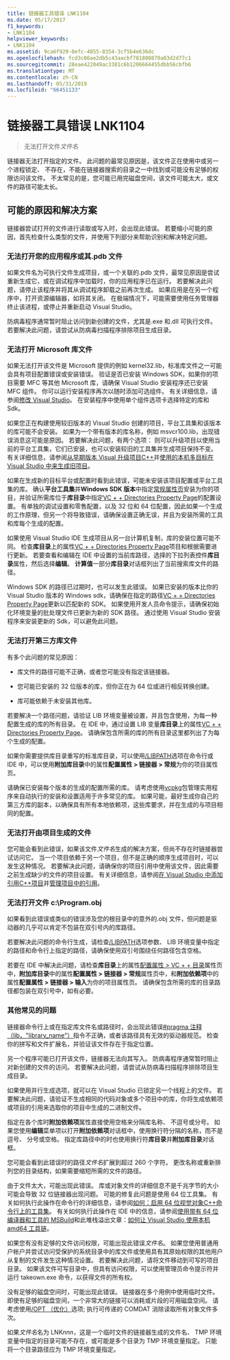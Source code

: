 ```yaml
---
title: 链接器工具错误 LNK1104
ms.date: 05/17/2017
f1_keywords:
- LNK1104
helpviewer_keywords:
- LNK1104
ms.assetid: 9ca6f929-0efc-4055-8354-3cf5b4e636dc
ms.openlocfilehash: fcd3c06ae2db5c43aacbf781800870a83d2d77c1
ms.sourcegitcommit: 28eae422049ac3381c6b1206664455dbb56cbfb6
ms.translationtype: MT
ms.contentlocale: zh-CN
ms.lasthandoff: 05/31/2019
ms.locfileid: "66451133"
---
```

# <a name="linker-tools-error-lnk1104"></a>链接器工具错误 LNK1104

> 无法打开文件*文件名*

链接器无法打开指定的文件。 此问题的最常见原因是，该文件正在使用中或另一个进程锁定、 不存在，不能在链接器搜索的目录之一中找到或可能没有足够的权限访问该文件。 不太常见的是，您可能已用完磁盘空间，该文件可能太大，或文件的路径可能太长。

## <a name="possible-causes-and-solutions"></a>可能的原因和解决方案

链接器尝试打开的文件进行读取或写入时，会出现此错误。 若要缩小可能的原因，首先检查什么类型的文件，并使用下列部分来帮助识别和解决特定问题。

### <a name="cannot-open-your-app-or-its-pdb-file"></a>无法打开您的应用程序或其.pdb 文件

如果文件名为可执行文件生成项目，或一个关联的.pdb 文件，最常见原因是尝试重新生成它，或在调试程序中加载时，你的应用程序已在运行。 若要解决此问题，请停止该程序并将其从调试程序卸载之前再次生成。 如果应用是在另一个程序中，打开资源编辑器，如将其关闭。 在极端情况下，可能需要使用任务管理器终止该进程，或停止并重新启动 Visual Studio。

防病毒程序通常暂时阻止访问到新创建的文件，尤其是.exe 和.dll 可执行文件。 若要解决此问题，请尝试从防病毒扫描程序排除项目生成目录。

### <a name="cannot-open-a-microsoft-library-file"></a>无法打开 Microsoft 库文件

如果无法打开该文件是 Microsoft 提供的例如 kernel32.lib，标准库文件之一可能会具有项目配置错误或安装错误。 验证是否已安装 Windows SDK，如果你的项目需要 MFC 等其他 Microsoft 库，请确保 Visual Studio 安装程序还已安装 MFC 组件。 你可以运行安装程序再次以随时添加可选组件。 有关详细信息，请参阅[修改 Visual Studio](/visualstudio/install/modify-visual-studio)。 在安装程序中使用单个组件选项卡选择特定的库和 Sdk。

如果您正在构建使用较旧版本的 Visual Studio 创建的项目，平台工具集和该版本的库可能不会安装。 如果为一个带有版本的库名称，例如 msvcr100.lib，出现错误消息这可能是原因。 若要解决此问题，有两个选项： 则可以升级项目以使用当前的平台工具集，它们已安装，也可以安装较旧的工具集并生成项目保持不变。 有关详细信息，请参阅[从早期版本 Visual 升级项目C++](../../porting/upgrading-projects-from-earlier-versions-of-visual-cpp.md)并[使用的本机多目标在 Visual Studio 中来生成旧项目](../../porting/use-native-multi-targeting.md)。

如果在生成新的目标平台或配置时看到此错误，可能未安装该项目配置或平台工具集的库。 确认**平台工具集**并**Windows SDK 版本**中指定[常规属性页](../../build/reference/general-property-page-project.md)安装为你的项目，并验证所需库位于**库目录**中指定[VC + + Directories Property Page](../../build/reference/vcpp-directories-property-page.md)的配置设置。 有单独的调试设置和零售配置，以及 32 位和 64 位配置，因此如果一个生成的工作原理，但另一个将导致错误，请确保设置正确无误，并且为安装所需的工具和库每个生成的配置。

如果使用 Visual Studio IDE 生成项目从另一台计算机复制，库的安装位置可能不同。 检查**库目录**上的属性[VC + + Directories Property Page](../../build/reference/vcpp-directories-property-page.md)项目和根据需要进行更新。 若要查看和编辑在 IDE 中设置的当前库路径，选择的下拉列表控件**库目录**属性，然后选择**编辑**。 **计算值**一部分**库目录**对话框列出了当前搜索库文件的路径。

Windows SDK 的路径已过期时，也可以发生此错误。 如果已安装的版本比你的 Visual Studio 版本的 Windows sdk，请确保在指定的路径[VC + + Directories Property Page](../../build/reference/vcpp-directories-property-page.md)更新以匹配新的 SDK。 如果使用开发人员命令提示，请确保初始化环境变量的批处理文件已更新为新的 SDK 路径。 通过使用 Visual Studio 安装程序来安装更新的 Sdk，可以避免此问题。

### <a name="cannot-open-a-third-party-library-file"></a>无法打开第三方库文件

有多个此问题的常见原因：

- 库文件的路径可能不正确，或者您可能没有指定该链接器。

- 您可能已安装的 32 位版本的库，但你正在为 64 位或进行相反转换创建。

- 库可能依赖于未安装其他库。

若要解决一个路径问题，请验证 LIB 环境变量被设置，并且包含使用，为每一种配置生成的库的所有目录。 在 IDE 中，通过设置 LIB 变量**库目录**上的属性[VC + + Directories Property Page](../../build/reference/vcpp-directories-property-page.md)。 请确保包含所需的库的所有目录这里都列出了为每个生成的配置。

如果你需要提供库目录重写的标准库目录，可以使用[/LIBPATH](../../build/reference/libpath-additional-libpath.md)选项在命令行或 IDE 中，可以使用**附加库目录**中的属性**配置属性 > 链接器 > 常规**为你的项目属性页。

请确保已安装每个版本的生成的配置所需的库。 请考虑使用[vcpkg](../../vcpkg.md)包管理实用程序来自动执行的安装和设置适用于许多常见的库。 如果可能，最好生成你自己的第三方库的副本，以确保具有所有本地依赖项，这些库要求，并在生成的与项目相同的配置。

### <a name="cannot-open-a-file-built-by-your-project"></a>无法打开由项目生成的文件

您可能会看到此错误，如果该文件*文件名*生成的解决方案，但尚不存在时链接器尝试访问它。 当一个项目依赖于另一个项目，但不是正确的顺序生成项目时，可以发生这种情况。 若要解决此问题，请确保你的项目引用中使用该文件，因此需要之前生成缺少的文件的项目设置。 有关详细信息，请参阅[在 Visual Studio 中添加引用C++项目](../../build/adding-references-in-visual-cpp-projects.md)并[管理项目中的引用](/visualstudio/ide/managing-references-in-a-project)。

### <a name="cannot-open-file-cprogramobj"></a>无法打开文件 c:\\Program.obj

如果看到此错误或类似的错误涉及您的根目录中的意外的.obj 文件，但问题是驱动器的几乎可以肯定不包装在双引号内的库路径。

若要解决此问题的命令行生成，请检查[/LIBPATH](../../build/reference/libpath-additional-libpath.md)选项参数、 LIB 环境变量中指定的路径和命令行上指定的路径，请确保使用双引号围绕任何路径包含空格。

若要在 IDE 中解决此问题，请检查**库目录**上的属性[配置属性 > VC + + 目录](../../build/reference/vcpp-directories-property-page.md)属性页中，**附加库目录**中的属性**配置属性 > 链接器 > 常规**属性页中，和**附加依赖项**中的属性**配置属性 > 链接器 > 输入**为你的项目属性页。 请确保包含所需的库的目录路径都包装在双引号中，如有必要。

### <a name="other-common-issues"></a>其他常见的问题

链接器命令行上或在指定库文件名或路径时，会出现此错误[#pragma 注释 （lib，"library_name"）](../../preprocessor/comment-c-cpp.md)指令不正确，或者该路径具有无效的驱动器规范。 检查你的拼写和文件扩展名，并验证该文件存在于指定位置。

另一个程序可能已打开该文件，链接器无法向其写入。 防病毒程序通常暂时阻止对新创建的文件的访问。 若要解决此问题，请尝试从防病毒扫描程序排除项目生成目录。

如果使用并行生成选项，就可以在 Visual Studio 已锁定另一个线程上的文件。 若要解决此问题，请验证不生成相同的代码对象或多个项目中的库，你将生成依赖项或项目的引用来选取你的项目中生成的二进制文件。

指定在各个库时**附加依赖项**属性直接使用空格来分隔库名称、 不逗号或分号。 如果您使用**编辑**菜单项以打开**附加依赖项**对话框中，使用换行符分隔的名称，而不是逗号、 分号或空格。 指定库路径中的时也使用换行符**库目录**并**附加库目录**对话框。

您可能会看到此错误时的路径*文件名*扩展到超过 260 个字符。 更改名称或重新排列您的目录结构，如果需要缩短所需的文件的路径。

由于文件太大，可能出现此错误。 库或对象文件的详细信息不是千兆字节的大小可能会导致 32 位链接器出现问题。 可能的修复此问题是使用 64 位工具集。 有关如何执行此操作在命令行的详细信息，请参阅[如何：启用 64 位视觉对象C++命令行上的工具集](../../build/how-to-enable-a-64-bit-visual-cpp-toolset-on-the-command-line.md)。 有关如何执行此操作在 IDE 中的信息，请参阅[使用带有 64 位编译器和工具的 MSBuild](../../build/walkthrough-using-msbuild-to-create-a-visual-cpp-project.md#using-msbuild-to-build-your-project)和此堆栈溢出文章：[如何让 Visual Studio 使用本机 amd64 工具链](https://stackoverflow.com/questions/19820718/how-to-make-visual-studio-use-the-native-amd64-toolchain/23793055)。

如果您有没有足够的文件访问权限，可能出现此错误*文件名*。 如果您使用普通用户帐户并尝试访问受保护的系统目录中的库文件或使用具有其原始权限的其他用户从复制的文件发生这种情况设置。 若要解决此问题，请将文件移动到可写的项目目录。 如果该文件可写目录中，但具有访问权限，可以使用管理员命令提示符并运行 takeown.exe 命令，以获得文件的所有权。

没有足够的磁盘空间时，可能出现此错误。 链接器在多个用例中使用临时文件。 即使有足够的磁盘空间，一个非常大的链接可以消耗或片段的可用磁盘空间。 请考虑使用[/OPT （优化）](../../build/reference/opt-optimizations.md)选项; 执行可传递的 COMDAT 消除读取所有对象文件多次。

如果*文件名*名为 LNK*nnn*，这是一个临时文件的链接器生成的文件名、 TMP 环境变量中指定的目录可能不存在，或可能是多个目录为 TMP 环境变量指定。 只能将一个目录路径应为 TMP 环境变量指定。
